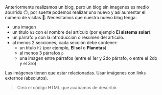 Anteriormente realizamos un blog, pero un blog sin imagenes es medio aburrido :pensive:, por suerte podemos realizar uno nuevo y así aumentar el número de visitas :raised_hands:. 
Necesitamos que nuestro nuevo blog tenga:

- una imagen
- un título `h1` con el nombre del artículo (por ejemplo **El sistema solar**).
- un párrafo `p` con la introducción o resumen del artículo.
- al menos 2 secciones, cada sección debe contener: 
  - un título `h2` (por ejemplo, **El sol** o **Planetas**)
  - al menos 3 párrafos `p`
  - una imagen entre párrafos (entre el 1er y 2do párrafo, o entre el 2do y el 3ro)
 
Las imágenes tienen que estar relacionadas. Usar imágenes con links externos (absolutos).  

> Creá el código HTML que acabamos de describir.